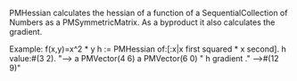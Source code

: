 PMHessian calculates the hessian of a function of a SequentialCollection of Numbers as a PMSymmetricMatrix.  As a byproduct it also calculates the gradient.

Example: f(x,y)=x^2 * y
	h := PMHessian of:[:x|x first squared * x second].
	h value:#(3 2). "-->
	a PMVector(4 6)
	a PMVector(6 0) "
	h gradient ." -->#(12 9)"